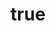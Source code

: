 ---
# Lunch Menu Template
# This file serves as a template for creating new lunch menus.
# Rename this file using the format YYYY-MM-DD.md (e.g., 2025-03-20.md).
# Please fill in all the required fields below.

# Required: Start date of the lunch menu validity (format: YYYY-MM-DD)
startDate: "2025-03-20"

# Required: End date of the lunch menu validity (format: YYYY-MM-DD)
endDate: "2025-03-20"

# Required: Title of the lunch menu in both languages
title:
  en: "Daily Lunch Menu"
  de: "Tägliches Mittagsmenü"

# Required: Brief description or introduction to the lunch menu
description:
  en: "Our special lunch menu, available Monday to Friday from 11:30 AM to 2:30 PM."
  de: "Unser spezielles Mittagsmenü, verfügbar von Montag bis Freitag von 11:30 bis 14:30 Uhr."

# Required: List of dishes included in the lunch menu
dishes:
  - name:
      en: "Dish 1 Name"
      de: "Gericht 1 Name"
    description:
      en: "Description of dish 1"
      de: "Beschreibung von Gericht 1"
    price: 10.5
  
  - name:
      en: "Dish 2 Name"
      de: "Gericht 2 Name"
    description:
      en: "Description of dish 2"
      de: "Beschreibung von Gericht 2"
    price: 12.5

  - name:
      en: "Dish 3 Name"
      de: "Gericht 3 Name"
    description:
      en: "Description of dish 3"
      de: "Beschreibung von Gericht 3"
    price: 9.5

# Optional: Special notes about the lunch menu
notes:
  en: "All lunch dishes include a small salad and a soft drink."
  de: "Alle Mittagsgerichte beinhalten einen kleinen Salat und ein alkoholfreies Getränk."
---